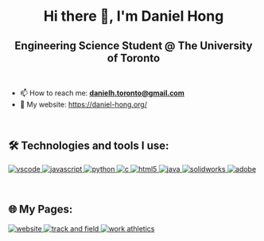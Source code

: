 <h1 align="center">Hi there 👋, I'm Daniel Hong</h1>
<h2 align="center">Engineering Science Student @ The University of Toronto</h2>
<br/>

- 📫 How to reach me: **danielh.toronto@gmail.com**
- 📙 My website: https://daniel-hong.org/

<br/>

## 🛠 Technologies and tools I use:

<p align="left">
  <a href="https://code.visualstudio.com/" target="_blank"> 
    <img src="https://img.shields.io/badge/-VSCode-007ACC?style=for-the-badge&logo=visual-studio-code&logoColor=white" alt="vscode"/>
  </a>
  <a href="https://www.javascript.com/" target="_blank"> 
    <img src="https://img.shields.io/badge/-JavaScript-1E90FF?style=for-the-badge&logo=javascript&logoColor=white" alt="javascript"/>
  </a>
  <a href="https://www.python.org/" target="_blank"> 
    <img src="https://img.shields.io/badge/-Python-4169E1?style=for-the-badge&logo=python&logoColor=white" alt="python"/>
  </a>
  <a href="https://www.cprogramming.com/" target="_blank"> 
    <img src="https://img.shields.io/badge/-C-0000CD?style=for-the-badge&logo=c&logoColor=white" alt="c"/>
  </a>
  <a href="https://www.w3.org/html/" target="_blank"> 
    <img src="https://img.shields.io/badge/-HTML-4682B4?style=for-the-badge&logo=html5&logoColor=white" alt="html5"/>
  </a>
  <a href="https://www.java.com/" target="_blank"> 
    <img src="https://img.shields.io/badge/-Java-0000FF?style=for-the-badge&logo=java&logoColor=white" alt="java"/>
  </a>
  <a href="https://www.solidworks.com/" target="_blank"> 
    <img src="https://img.shields.io/badge/-Solidworks-1E90FF?style=for-the-badge&logo=solidworks&logoColor=white" alt="solidworks"/>
  </a>
  <a href="https://www.adobe.com/" target="_blank"> 
    <img src="https://img.shields.io/badge/-Adobe%20Suite-4169E1?style=for-the-badge&logo=adobe&logoColor=white" alt="adobe"/>
  </a>
</p>

<br/>

## 🌐 My Pages:

<p align="left">
  <a href="https://daniel-hong.org" target="_blank">
    <img src="https://img.shields.io/badge/-Website-4682B4?style=for-the-badge&logo=google-chrome&logoColor=white" alt="website"/>
  </a>
  <a href="https://athletics.ca/athlete/daniel-hong/" target="_blank">
    <img src="https://img.shields.io/badge/-Track_and_Field-1E90FF?style=for-the-badge&logo=sportradar&logoColor=white" alt="track and field"/>
  </a>
  <a href="https://worldathletics.org/athletes/canada/daniel-hong-15096629/" target="_blank">
    <img src="https://img.shields.io/badge/-World_Athletics-4169E1?style=for-the-badge&logo=workplace&logoColor=white" alt="work athletics"/>
  </a>
</p>

<br/>
